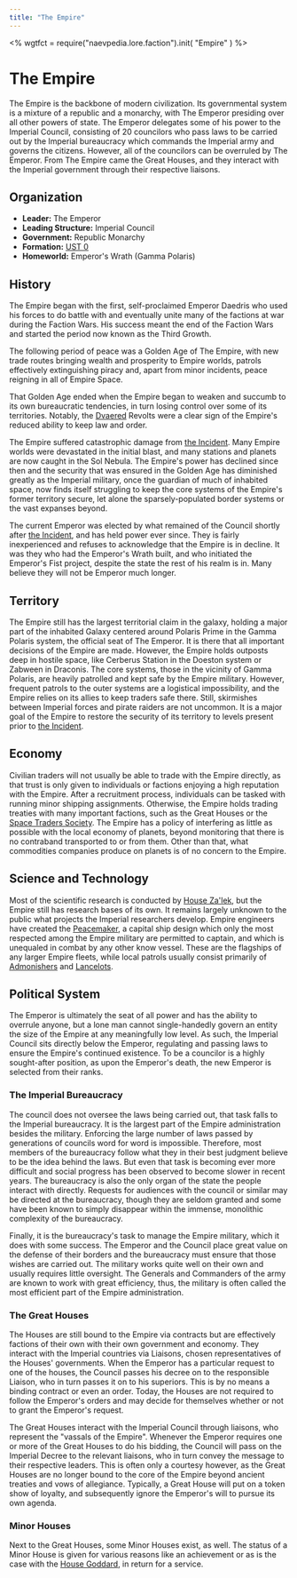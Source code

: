 ```yaml
---
title: "The Empire"
---
```

<%
wgtfct = require("naevpedia.lore.faction").init( "Empire" )
%>
<widget wgtfct />

# The Empire

The Empire is the backbone of modern civilization.
Its governmental system is a mixture of a republic and a monarchy, with The Emperor presiding over all other powers of state.
The Emperor delegates some of his power to the Imperial Council, consisting of 20 councilors who pass laws to be carried out by the Imperial bureaucracy which commands the Imperial army and governs the citizens.
However, all of the councilors can be overruled by The Emperor.
From The Empire came the Great Houses, and they interact with the Imperial government through their respective liaisons.

## Organization

* **Leader:** The Emperor
* **Leading Structure:** Imperial Council
* **Government:** Republic Monarchy
* **Formation:** [UST 0](lore/history)
* **Homeworld:** Emperor's Wrath (Gamma Polaris)

## History

The Empire began with the first, self-proclaimed Emperor Daedris who used his forces to do battle with and eventually unite many of the factions at war during the Faction Wars.
His success meant the end of the Faction Wars and started the period now known as the Third Growth.

The following period of peace was a Golden Age of The Empire, with new trade routes bringing wealth and prosperity to Empire worlds, patrols effectively extinguishing piracy and, apart from minor incidents, peace reigning in all of Empire Space.

That Golden Age ended when the Empire began to weaken and succumb to its own bureaucratic tendencies, in turn losing control over some of its territories.
Notably, the [Dvaered](lore/factions/dvaered) Revolts were a clear sign of the Empire's reduced ability to keep law and order.

The Empire suffered catastrophic damage from [the Incident](lore/history/incident).
Many Empire worlds were devastated in the initial blast, and many stations and planets are now caught in the Sol Nebula.
The Empire's power has declined since then and the security that was ensured in the Golden Age has diminished greatly as the Imperial military, once the guardian of much of inhabited space, now finds itself struggling to keep the core systems of the Empire's former territory secure, let alone the sparsely-populated border systems or the vast expanses beyond.

The current Emperor was elected by what remained of the Council shortly after [the Incident](lore/history/incident), and has held power ever since.
They is fairly inexperienced and refuses to acknowledge that the Empire is in decline.
It was they who had the Emperor's Wrath built, and who initiated the Emperor's Fist project, despite the state the rest of his realm is in.
Many believe they will not be Emperor much longer.

## Territory

The Empire still has the largest territorial claim in the galaxy, holding a major part of the inhabited Galaxy centered around Polaris Prime in the Gamma Polaris system, the official seat of The Emperor.
It is there that all important decisions of the Empire are made.
However, the Empire holds outposts deep in hostile space, like Cerberus Station in the Doeston system or Zabween in Draconis.
The core systems, those in the vicinity of Gamma Polaris, are heavily patrolled and kept safe by the Empire military.
However, frequent patrols to the outer systems are a logistical impossibility, and the Empire relies on its allies to keep traders safe there.
Still, skirmishes between Imperial forces and pirate raiders are not uncommon.
It is a major goal of the Empire to restore the security of its territory to levels present prior to [the Incident](lore/history/incident).

## Economy

Civilian traders will not usually be able to trade with the Empire directly, as that trust is only given to individuals or factions enjoying a high reputation with the Empire.
After a recruitment process, individuals can be tasked with running minor shipping assignments.
Otherwise, the Empire holds trading treaties with many important factions, such as the Great Houses or the [Space Traders Society](lore/factions/tradersociety).
The Empire has a policy of interfering as little as possible with the local economy of planets, beyond monitoring that there is no contraband transported to or from them.
Other than that, what commodities companies produce on planets is of no concern to the Empire.

## Science and Technology

Most of the scientific research is conducted by [House Za'lek](lore/factions/zalek), but the Empire still has research bases of its own.
It remains largely unknown to the public what projects the Imperial researchers develop.
Empire engineers have created the [Peacemaker](ships/empire_peacemaker), a capital ship design which only the most respected among the Empire military are permitted to captain, and which is unequaled in combat by any other know vessel.
These are the flagships of any larger Empire fleets, while local patrols usually consist primarily of [Admonishers](ships/empire_peacemaker) and [Lancelots](ships/empire_lancelot).

## Political System

The Emperor is ultimately the seat of all power and has the ability to overrule anyone, but a lone man cannot single-handedly govern an entity the size of the Empire at any meaningfully low level.
As such, the Imperial Council sits directly below the Emperor, regulating and passing laws to ensure the Empire's continued existence.
To be a councilor is a highly sought-after position, as upon the Emperor's death, the new Emperor is selected from their ranks.

### The Imperial Bureaucracy

The council does not oversee the laws being carried out, that task falls to the Imperial bureaucracy.
It is the largest part of the Empire administration besides the military.
Enforcing the large number of laws passed by generations of councils word for word is impossible.
Therefore, most members of the bureaucracy follow what they in their best judgment believe to be the idea behind the laws.
But even that task is becoming ever more difficult and social progress has been observed to become slower in recent years.
The bureaucracy is also the only organ of the state the people interact with directly.
Requests for audiences with the council or similar may be directed at the bureaucracy, though they are seldom granted and some have been known to simply disappear within the immense, monolithic complexity of the bureaucracy.

Finally, it is the bureaucracy's task to manage the Empire military, which it does with some success.
The Emperor and the Council place great value on the defense of their borders and the bureaucracy must ensure that those wishes are carried out.
The military works quite well on their own and usually requires little oversight.
The Generals and Commanders of the army are known to work with great efficiency, thus, the military is often called the most efficient part of the Empire administration.

### The Great Houses

The Houses are still bound to the Empire via contracts but are effectively factions of their own with their own government and economy.
They interact with the Imperial countries via Liaisons, chosen representatives of the Houses' governments.
When the Emperor has a particular request to one of the houses, the Council passes his decree on to the responsible Liaison, who in turn passes it on to his superiors.
This is by no means a binding contract or even an order.
Today, the Houses are not required to follow the Emperor's orders and may decide for themselves whether or not to grant the Emperor's request.

The Great Houses interact with the Imperial Council through liaisons, who represent the "vassals of the Empire".
Whenever the Emperor requires one or more of the Great Houses to do his bidding, the Council will pass on the Imperial Decree to the relevant liaisons, who in turn convey the message to their respective leaders.
This is often only a courtesy however, as the Great Houses are no longer bound to the core of the Empire beyond ancient treaties and vows of allegiance.
Typically, a Great House will put on a token show of loyalty, and subsequently ignore the Emperor's will to pursue its own agenda.

### Minor Houses

Next to the Great Houses, some Minor Houses exist, as well.
The status of a Minor House is given for various reasons like an achievement or as is the case with the [House Goddard](lore/factions/goddard), in return for a service.
